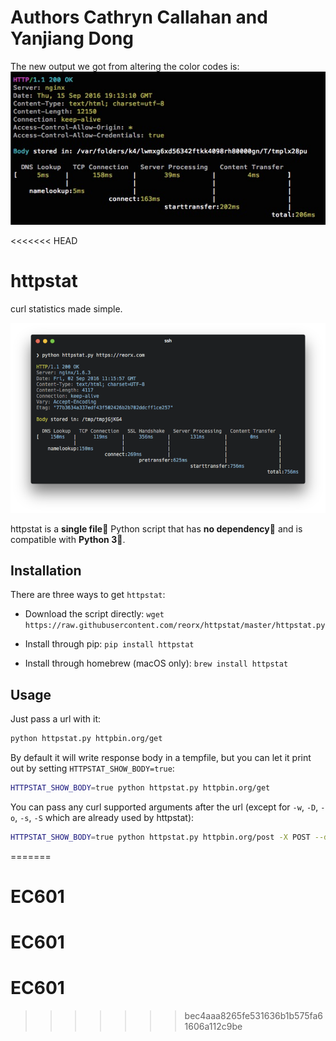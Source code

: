 # Authors Cathryn Callahan and Yanjiang Dong

The new output we got from altering the color codes is:
![screenshot](changed_output.png)

<<<<<<< HEAD
# httpstat

curl statistics made simple.

![screenshot](screenshot.png)


httpstat is a **single file🌟** Python script that has **no dependency👏** and is compatible with **Python 3🍻**.


## Installation

There are three ways to get `httpstat`:

- Download the script directly: `wget https://raw.githubusercontent.com/reorx/httpstat/master/httpstat.py`

- Install through pip: `pip install httpstat`

- Install through homebrew (macOS only): `brew install httpstat`


## Usage

Just pass a url with it:

```bash
python httpstat.py httpbin.org/get
```

By default it will write response body in a tempfile, but you can let it print out by setting `HTTPSTAT_SHOW_BODY=true`:

```bash
HTTPSTAT_SHOW_BODY=true python httpstat.py httpbin.org/get
```

You can pass any curl supported arguments after the url (except for `-w`, `-D`, `-o`, `-s`, `-S` which are already used by httpstat):

```bash
HTTPSTAT_SHOW_BODY=true python httpstat.py httpbin.org/post -X POST --data-urlencode "a=中文" -v
```
=======
# EC601
# EC601
# EC601
>>>>>>> bec4aaa8265fe531636b1b575fa61606a112c9be
